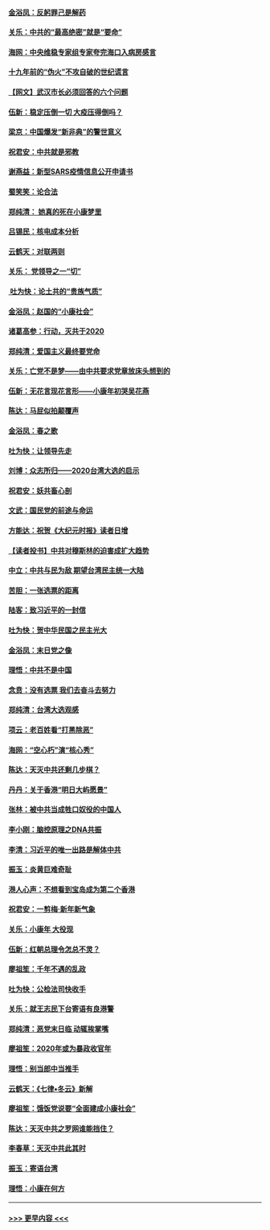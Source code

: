 #### [金浴凤：反躬罪己是解药](../pages/nsc993/n11820280.md?t=01260744) 
#### [关乐：中共的“最高绝密”就是“要命”](../pages/nsc993/n11816946.md?t=01260744) 
#### [海网：中央维稳专家组专家夸完海口入病房感言](../pages/nsc993/n11815138.md?t=01260744) 
#### [十九年前的“伪火”不攻自破的世纪谎言](../pages/nsc993/n11813238.md?t=01260744) 
#### [【网文】武汉市长必须回答的六个问题](../pages/nsc993/n11813848.md?t=01260744) 
#### [伍新：稳定压倒一切 大疫压得倒吗？](../pages/nsc993/n11812634.md?t=01260744) 
#### [梁京：中国爆发“新非典”的警世意义](../pages/nsc993/n11812554.md?t=01260744) 
#### [祝君安：中共就是邪教](../pages/nsc993/n11812431.md?t=01260744) 
#### [谢燕益：新型SARS疫情信息公开申请书](../pages/nsc993/n11808840.md?t=01260744) 
#### [蜀笑笑：论合法](../pages/nsc993/n11808064.md?t=01260744) 
#### [郑纯清： 她真的死在小康梦里](../pages/nsc993/n11806623.md?t=01260744) 
#### [吕锡民：核电成本分析](../pages/nsc993/n11806284.md?t=01260744) 
#### [云鹤天：对联两则](../pages/nsc993/n11805957.md?t=01260744) 
#### [关乐： 党领导之一“切”](../pages/nsc993/n11804505.md?t=01260744) 
#### [ 吐为快：论土共的“贵族气质”](../pages/nsc993/n11804490.md?t=01260744) 
#### [金浴凤：赵国的“小康社会”](../pages/nsc993/n11804452.md?t=01260744) 
#### [诸葛高参：行动，灭共于2020](../pages/nsc993/n11804120.md?t=01260744) 
#### [郑纯清：爱国主义最终要党命](../pages/nsc993/n11802197.md?t=01260744) 
#### [关乐：亡党不是梦——由中共要求党章放床头想到的](../pages/nsc993/n11802156.md?t=01260744) 
#### [伍新：无花言现花言形——小康年初哭吴花燕](../pages/nsc993/n11800044.md?t=01260744) 
#### [陈达：马屁似拍颠覆声](../pages/nsc993/n11800010.md?t=01260744) 
#### [金浴凤：春之歌](../pages/nsc993/n11797687.md?t=01260744) 
#### [吐为快：让领导先走](../pages/nsc993/n11797512.md?t=01260744) 
#### [刘博：众志所归——2020台湾大选的启示](../pages/nsc993/n11796878.md?t=01260744) 
#### [祝君安：妖共畜心剖](../pages/nsc993/n11794273.md?t=01260744) 
#### [文武：国民党的前途与命运](../pages/nsc993/n11794198.md?t=01260744) 
#### [方能达：祝贺《大纪元时报》读者日增](../pages/nsc993/n11793807.md?t=01260744) 
#### [【读者投书】中共对穆斯林的迫害成扩大趋势](../pages/nsc993/n11791371.md?t=01260744) 
#### [中立：中共与民为敌 期望台湾民主统一大陆](../pages/nsc993/n11790392.md?t=01260744) 
#### [苦胆：一张选票的距离](../pages/nsc993/n11788914.md?t=01260744) 
#### [陆客：致习近平的一封信](../pages/nsc993/n11788867.md?t=01260744) 
#### [吐为快：贺中华民国之民主光大](../pages/nsc993/n11788618.md?t=01260744) 
#### [金浴凤：末日党之像](../pages/nsc993/n11787475.md?t=01260744) 
#### [理悟：中共不是中国](../pages/nsc993/n11787463.md?t=01260744) 
#### [念贲：没有选票  我们去奋斗去努力](../pages/nsc993/n11787398.md?t=01260744) 
#### [郑纯清：台湾大选观感](../pages/nsc993/n11786210.md?t=01260744) 
#### [项云：老百姓看“打黑除恶”](../pages/nsc993/n11785398.md?t=01260744) 
#### [海网：“空心朽”演“核心秀”](../pages/nsc993/n11783874.md?t=01260744) 
#### [陈达：天灭中共还剩几步棋？](../pages/nsc993/n11783719.md?t=01260744) 
#### [丹丹：关于香港“明日大屿愿景”](../pages/nsc993/n11783273.md?t=01260744) 
#### [张林：被中共当成牲口奴役的中国人](../pages/nsc993/n11782397.md?t=01260744) 
#### [李小刚：脑控原理之DNA共振](../pages/nsc993/n11780962.md?t=01260744) 
#### [李清：习近平的唯一出路是解体中共](../pages/nsc993/n11780866.md?t=01260744) 
#### [振玉：炎黄巨难奇耻](../pages/nsc993/n11779632.md?t=01260744) 
#### [港人心声：不想看到宝岛成为第二个香港](../pages/nsc993/n11778817.md?t=01260744) 
#### [祝君安：一剪梅‧新年新气象](../pages/nsc993/n11776340.md?t=01260744) 
#### [关乐：小康年 大役现](../pages/nsc993/n11774213.md?t=01260744) 
#### [伍新：红朝总理令怎总不灵？](../pages/nsc993/n11770813.md?t=01260744) 
#### [廖祖笙：千年不遇的乱政](../pages/nsc993/n11770373.md?t=01260744) 
#### [吐为快：公检法司快收手](../pages/nsc993/n11770359.md?t=01260744) 
#### [关乐：就王志民下台寄语有良港警](../pages/nsc993/n11769903.md?t=01260744) 
#### [郑纯清：恶党末日临 动辄挨掌嘴](../pages/nsc993/n11769356.md?t=01260744) 
#### [廖祖笙：2020年或为暴政收官年](../pages/nsc993/n11768216.md?t=01260744) 
#### [理悟：别当郎中当推手](../pages/nsc993/n11768243.md?t=01260744) 
#### [云鹤天：《七律▪冬云》新解](../pages/nsc993/n11768204.md?t=01260744) 
#### [廖祖笙：饿饭党说要“全面建成小康社会”](../pages/nsc993/n11767482.md?t=01260744) 
#### [陈达：天灭中共之罗网谁能挡住？](../pages/nsc993/n11767465.md?t=01260744) 
#### [李春草：天灭中共此其时](../pages/nsc993/n11767452.md?t=01260744) 
#### [振玉：寄语台湾](../pages/nsc993/n11767432.md?t=01260744) 
#### [理悟：小康在何方](../pages/nsc993/n11767394.md?t=01260744) 

----
#### [ >>> 更早内容 <<< ](../indexes/nsc993-earlier.md)
